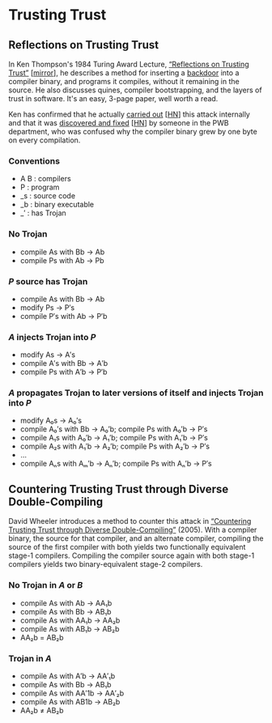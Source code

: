 # Trusting Trust

## Reflections on Trusting Trust

In Ken Thompson's 1984 Turing Award Lecture, [“Reflections on Trusting Trust”](https://dl.acm.org/doi/10.1145/358198.358210)
[[mirror](https://users.ece.cmu.edu/~ganger/712.fall02/papers/p761-thompson.pdf)],
he describes a method for inserting a [backdoor](https://en.wikipedia.org/wiki/Backdoor_(computing)#Compiler_backdoors)
into a compiler binary, and programs it compiles, without it remaining in the
source. He also discusses quines, compiler bootstrapping, and the layers of
trust in software. It's an easy, 3-page paper, well worth a read.

Ken has confirmed that he actually [carried out](https://niconiconi.neocities.org/posts/ken-thompson-really-did-launch-his-trusting-trust-trojan-attack-in-real-life/)
[[HN](https://news.ycombinator.com/item?id=33008519)] this attack internally and
that it was [discovered and fixed](https://www.tuhs.org/pipermail/tuhs/2021-September/024486.html)
[[HN](https://news.ycombinator.com/item?id=36389660)] by someone in the PWB
department, who was confused why the compiler binary grew by one byte on every
compilation.

### Conventions

- A B : compilers
- P : program
- _s : source code
- _b : binary executable
- _′ : has Trojan

### No Trojan

- compile As with Bb → Ab
- compile Ps with Ab → Pb

### *P* source has Trojan

- compile As with Bb → Ab
- modify Ps → P′s
- compile P′s with Ab → P′b

### *A* injects Trojan into *P*

- modify As → A′s
- compile A′s with Bb → A′b
- compile Ps with A′b → P′b

### *A* propagates Trojan to later versions of itself and injects Trojan into *P*

- modify A₀s → A₀′s
- compile A₀′s with Bb → A₀′b;  compile Ps with A₀′b → P′s
- compile A₁s with A₀′b → A₁′b; compile Ps with A₁′b → P′s
- compile A₂s with A₁′b → A₂′b; compile Ps with A₂′b → P′s
- …
- compile Aₙs with Aₘ′b → Aₙ′b; compile Ps with Aₙ′b → P′s

## Countering Trusting Trust through Diverse Double-Compiling

David Wheeler introduces a method to counter this attack in [“Countering Trusting
Trust through Diverse Double-Compiling”](https://arxiv.org/abs/1004.5548)
(2005). With a compiler binary, the source for that compiler, and an alternate
compiler, compiling the source of the first compiler with both yields two
functionally equivalent stage-1 compilers. Compiling the compiler source again
with both stage-1 compilers yields two binary-equivalent stage-2 compilers.

### No Trojan in *A* or *B*

- compile As with Ab → AA₁b
- compile As with Bb → AB₁b
- compile As with AA₁b → AA₂b
- compile As with AB₁b → AB₂b
- AA₂b = AB₂b

### Trojan in *A*

- compile As with A′b → AA′₁b
- compile As with Bb → AB₁b
- compile As with AA′1b → AA′₂b
- compile As with AB1b → AB₂b
- AA₂b ≠ AB₂b
